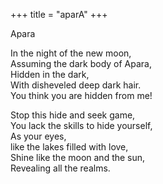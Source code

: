 +++
title = "aparA"
+++

Apara

In the night of the new moon,  
Assuming the dark body of Apara,  
Hidden in the dark,  
With disheveled deep dark hair.  
You think you are hidden from me!  

Stop this hide and seek game,  
You lack the skills to hide yourself,  
As your eyes,  
like the lakes filled with love,  
Shine like the moon and the sun,  
Revealing all the realms.
